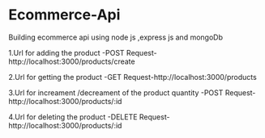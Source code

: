 # Ecommerce-Api
Building ecommerce api using node js ,express js and mongoDb

1.Url for adding the product
-POST Request-http://localhost:3000/products/create

2.Url for getting the product
-GET Request-http://localhost:3000/products

3.Url for increament /decreament of the product quantity
-POST Request-http://localhost:3000/products/:id

4.Url for deleting the product
-DELETE Request-http://localhost:3000/products/:id
